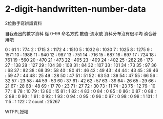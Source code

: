 # 2-digit-handwritten-number-data
2位數手寫辨識資料

自我產出的數字資料 從 0-99
命名方式 數值-流水號
資料分布沒有很平均
湊合著用吧

0 : 61
1 : 774
2 : 1715
3 : 1172
4 : 1510
5 : 1032
6 : 1030
7 : 1025
8 : 1275
9 : 1571
10 : 1988
11 : 940
12 : 987
13 : 751
14 : 716
15 : 687
16 : 697
17 : 724
18 : 761
19 : 560
20 : 470
21 : 473
22 : 405
23 : 409
24 : 402
25 : 282
26 : 173
27 : 138
28 : 127
29 : 104
30 : 108
31 : 84
32 : 107
33 : 101
34 : 73
35 : 97
36 : 68
37 : 82
38 : 68
39 : 58
40 : 80
41 : 46
42 : 49
43 : 44
44 : 43
45 : 39
46 : 59
47 : 44
48 : 25
49 : 28
50 : 47
51 : 51
52 : 63
53 : 39
54 : 47
55 : 66
56 : 32
57 : 23
58 : 44
59 : 53
60 : 37
61 : 42
62 : 57
63 : 39
64 : 26
65 : 29
66 : 21
67 : 28
68 : 48
69 : 17
70 : 23
71 : 27
72 : 30
73 : 11
74 : 23
75 : 12
76 : 10
77 : 8
78 : 10
79 : 13
80 : 15
81 : 1
82 : 4
83 : 0
84 : 0
85 : 0
86 : 0
87 : 0
88 : 2
89 : 0
90 : 1
91 : 0
92 : 1
93 : 0
94 : 0
95 : 0
96 : 0
97 : 0
98 : 0
99 : 1
101 : 1
115 : 1
122 : 2
count : 25267
 
WTFPL授權
